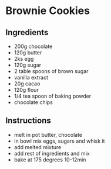 # Brownie Cookies

## Ingredients

- 200g chocolate
- 120g butter
- 2ks egg
- 120g sugar
- 2 table spoons of brown sugar
- vanilla extract
- 20g cacao
- 120g flour
- 1/4 tea spoon of baking powder
- chocolate chips

## Instructions

- melt in pot butter, chocolate
- in bowl mix eggs, sugars and whisk it
- add melted mixture
- add rest of ingredients and mix
- bake at 175 degrees 10-12min
